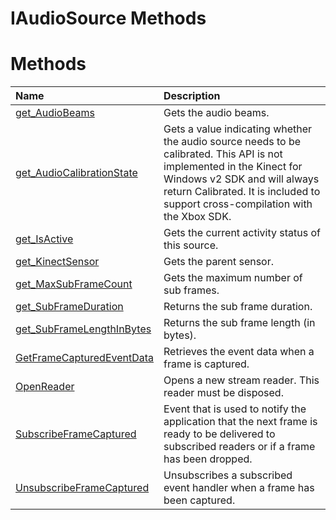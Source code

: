 IAudioSource Methods  
====================  

<span id="publicmethodsSection"></span>

Methods  
=======  

<table>
<colgroup>
<col width="30%" />
<col width="60%" />
</colgroup>
<thead>
<tr class="header">
<th align="left">Name</th>
<th align="left">Description</th>
</tr>
</thead>
<tbody>
<tr class="odd">
<td align="left"><a href="Methods/get_AudioBeams_Method.md">get_AudioBeams</a></td>
<td align="left">Gets the audio beams.</td>
</tr>
<tr class="even">
<td align="left"><a href="Methods/get_AudioCalibrationState.md">get_AudioCalibrationState</a></td>
<td align="left">Gets a value indicating whether the audio source needs to be calibrated. This API is not implemented in the Kinect for Windows v2 SDK and will always return Calibrated. It is included to support cross-compilation with the Xbox SDK.</td>
</tr>
<tr class="odd">
<td align="left"><a href="Methods/get_IsActive_Method.md">get_IsActive</a></td>
<td align="left">Gets the current activity status of this source.</td>
</tr>
<tr class="even">
<td align="left"><a href="Methods/get_KinectSensor_Method.md">get_KinectSensor</a></td>
<td align="left">Gets the parent sensor.</td>
</tr>
<tr class="odd">
<td align="left"><a href="Methods/get_MaxSubFrameCount_Method.md">get_MaxSubFrameCount</a></td>
<td align="left">Gets the maximum number of sub frames.</td>
</tr>
<tr class="even">
<td align="left"><a href="Methods/get_SubFrameDuration_Method.md">get_SubFrameDuration</a></td>
<td align="left">Returns the sub frame duration.</td>
</tr>
<tr class="odd">
<td align="left"><a href="Methods/get_SubFrameLengthInBytes.md">get_SubFrameLengthInBytes</a></td>
<td align="left">Returns the sub frame length (in bytes).</td>
</tr>
<tr class="even">
<td align="left"><a href="Methods/GetFrameCapturedEventData.md">GetFrameCapturedEventData</a></td>
<td align="left">Retrieves the event data when a frame is captured.</td>
</tr>
<tr class="odd">
<td align="left"><a href="Methods/OpenReader_Method.md">OpenReader</a></td>
<td align="left">Opens a new stream reader. This reader must be disposed.</td>
</tr>
<tr class="even">
<td align="left"><a href="Methods/SubscribeFrameCaptured.md">SubscribeFrameCaptured</a></td>
<td align="left">Event that is used to notify the application that the next frame is ready to be delivered to subscribed readers or if a frame has been dropped.</td>
</tr>
<tr class="odd">
<td align="left"><a href="Methods/UnsubscribeFrameCaptured.md">UnsubscribeFrameCaptured</a></td>
<td align="left">Unsubscribes a subscribed event handler when a frame has been captured.</td>
</tr>
</tbody>
</table>



<!--Please do not edit the data in the comment block below.-->
<!--
TOCTitle : IAudioSource Methods
RLTitle : IAudioSource Methods
KeywordK : IAudioSource interface, methods
KeywordA : Methods.T:Microsoft.Kinect.kinect.IAudioSource
AssetID : Methods.T:Microsoft.Kinect.kinect.IAudioSource
Locale : en-us
CommunityContent : 1
TargetOS : Windows
TopicType : kbSyntax
DocSet : K4Wv2
ProjType : K4Wv2Proj
Technology : Kinect for Windows
Product : Kinect for Windows SDK v2
productversion : 20
-->
